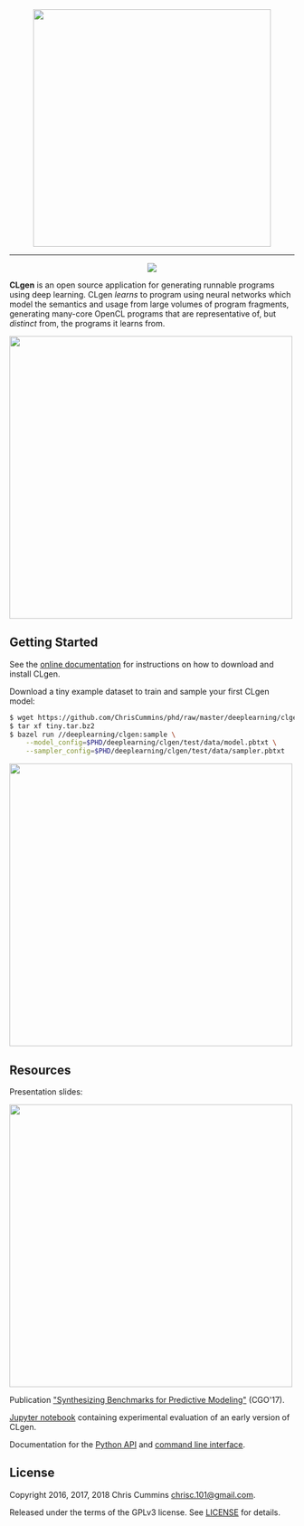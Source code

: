 <div align="center">
  <a href="https://github.com/ChrisCummins/clgen">
    <img src="https://raw.githubusercontent.com/ChrisCummins/phd/master/deeplearning/clgen/docs/assets/logo.png" width="420">
  </a>
</div>

-------

<div align="center">
  <a href="https://www.gnu.org/licenses/gpl-3.0.en.html" target="_blank">
    <img src="https://img.shields.io/badge/license-GNU%20GPL%20v3-blue.svg?style=flat">
  </a>
</div>

**CLgen** is an open source application for generating runnable programs using
deep learning. CLgen *learns* to program using neural networks which model the
semantics and usage from large volumes of program fragments, generating
many-core OpenCL programs that are representative of, but *distinct* from, the
programs it learns from.

<img src="https://raw.githubusercontent.com/ChrisCummins/clgen/master/docs/assets/pipeline.png" width="500">


## Getting Started

See the [online documentation](http://chriscummins.cc/clgen/) for instructions
on how to download and install CLgen.

Download a tiny example dataset to train and sample your first CLgen model:

```sh
$ wget https://github.com/ChrisCummins/phd/raw/master/deeplearning/clgen/test/data/tiny.tar.bz2
$ tar xf tiny.tar.bz2
$ bazel run //deeplearning/clgen:sample \
    --model_config=$PHD/deeplearning/clgen/test/data/model.pbtxt \
    --sampler_config=$PHD/deeplearning/clgen/test/data/sampler.pbtxt
```

<img src="https://raw.githubusercontent.com/ChrisCummins/phd/master/deeplearning/clgen/docs/assets/clgen.gif" width="500">


## Resources

Presentation slides:

<a href="https://speakerdeck.com/chriscummins/synthesizing-benchmarks-for-predictive-modelling-cgo-17">
  <img src="https://raw.githubusercontent.com/ChrisCummins/phd/master/deeplearning/clgen/docs/assets/slides.png" width="500">
</a>

Publication
["Synthesizing Benchmarks for Predictive Modeling"](https://github.com/ChrisCummins/paper-synthesizing-benchmarks)
(CGO'17).

[Jupyter notebook](https://github.com/ChrisCummins/paper-synthesizing-benchmarks/blob/master/code/Paper.ipynb)
containing experimental evaluation of an early version of CLgen.

Documentation for the [Python API](http://chriscummins.cc/clgen/api/) and
[command line interface](http://chriscummins.cc/clgen/bin/).


## License

Copyright 2016, 2017, 2018 Chris Cummins <chrisc.101@gmail.com>.

Released under the terms of the GPLv3 license. See
[LICENSE](/deeplearning/clgen/LICENSE) for details.
